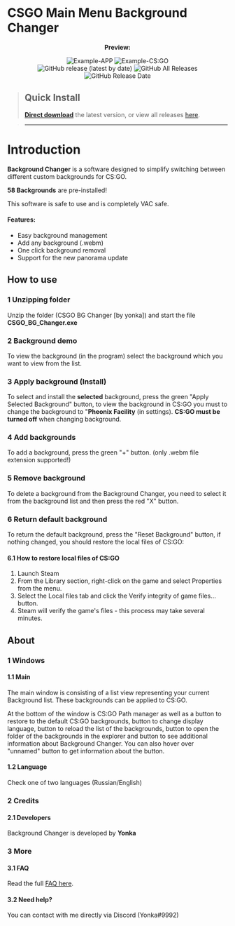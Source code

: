 # CSGO Main Menu Background Changer
<p align=center style><b>Preview:</b></p>
<div align=center>
 <img alt="Example-APP" src="https://www.linkpicture.com/q/Снимок-экрана-2020-09-19-045644.png">
 <img alt="Example-CS:GO" src="https://www.linkpicture.com/q/Counter-strike-Global-Offensive-Screenshot-2020.09.19-04.52.47.09.png">
 <br>
 <img alt="GitHub release (latest by date)" src="https://img.shields.io/github/v/release/yonka2019/CSGO-BG-Changer">
 <img alt="GitHub All Releases" src="https://img.shields.io/github/downloads/yonka2019/CSGO-BG-Changer/total?color=2">
 <img alt="GitHub Release Date" src="https://img.shields.io/github/release-date/yonka2019/CSGO-BG-Changer?color=red&label=latest%20release">
</div>

> ## Quick Install
>
> [**Direct download**](https://github.com/yonka2019/CSGO-BG-Changer/releases/download/1.0/CSGO.BG.Changer.by.yonka.rar) the latest version, or view all releases [here](https://github.com/yonka2019/CSGO-BG-Changer/releases).

> ---





# Introduction

**Background Changer** is a software designed to simplify switching between different custom backgrounds for CS:GO.

**58 Backgrounds** are pre-installed!

This software is safe to use and is completely VAC safe.

#### Features:

- Easy background management
- Add any background (.webm)
- One click background removal
- Support for the new panorama update



## How to use

### 1 Unzipping folder
 Unzip the folder (CSGO BG Changer \[by yonka\]) and start the file **CSGO_BG_Changer.exe**
 
### 2 Background demo
 To view the background (in the program) select the background which you want to view from the list.

### 3 Apply background (Install)
 To select and install the **selected** background, press the green "Apply Selected Background" button, to view the background in CS:GO you must to change the background to "**Pheonix Facility** (in settings).
 **CS:GO must be turned off** when changing background.
 
### 4 Add backgrounds

 To add a background, press the green "+" button. (only .webm file extension supported!)
 
### 5 Remove background

 To delete a background from the Background Changer, you need to select it from the background list and then press the red "X" button.
 
### 6 Return default background
 To return the default background, press the "Reset Background" button, if nothing changed, you should restore the local files of CS:GO:
 
 #### 6.1 How to restore local files of CS:GO
 1. Launch Steam
 2. From the Library section, right-click on the game and select Properties from the menu.
 3. Select the Local files tab and click the Verify integrity of game files... button.
 4. Steam will verify the game's files - this process may take several minutes.




## About

### 1 Windows

#### 1.1 Main

The main window is consisting of a list view representing your current Background list. These backgrounds can be applied to CS:GO.

At the bottom of the window is CS:GO Path manager as well as a button to restore to the default CS:GO backgrounds,  button to change display language,  button to reload the list of the backgrounds, button to open the folder of the backgrounds in the explorer and button to see additional information about Background Changer.
You can also hover over "unnamed" button to get information about the button.

#### 1.2 Language

Check one of two languages (Russian/English) 

### 2 Credits

#### 2.1 Developers

Background Changer is developed by **Yonka**

### 3 More

#### 3.1 FAQ

Read the full [FAQ here](FAQ.md).

#### 3.2 Need help?

You can contact with me directly via Discord (Yonka#9992)

